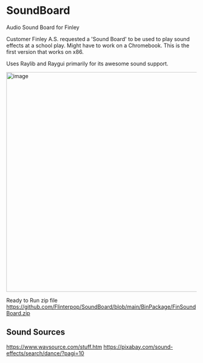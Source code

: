# SoundBoard
Audio Sound Board for Finley

Customer Finley A.S. requested a 'Sound Board' to be used to play sound effects at a school play. Might have to work on a Chromebook.
This is the first version that works on x86.

Uses Raylib and Raygui primarily for its awesome sound support.

<img width="527" height="581" alt="image" src="https://github.com/user-attachments/assets/1490000c-bb83-48aa-bcf7-6d016ecd0efc" />



Ready to Run zip file
https://github.com/Flinterpop/SoundBoard/blob/main/BinPackage/FinSoundBoard.zip


## Sound Sources
https://www.wavsource.com/stuff.htm
https://pixabay.com/sound-effects/search/dance/?pagi=10

